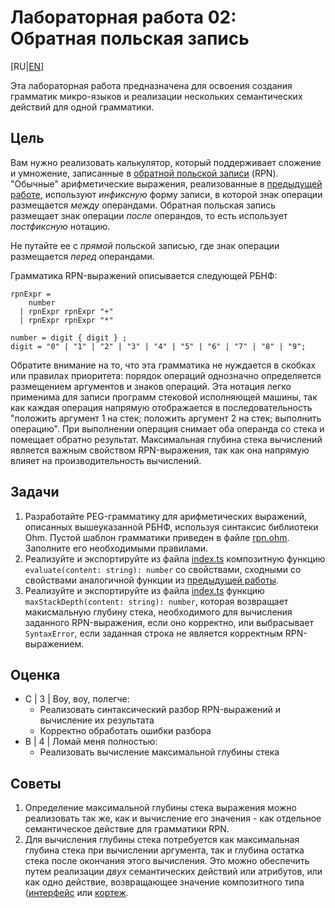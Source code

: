# Лабораторная работа 02: Обратная польская запись

[RU|[EN](./)]

Эта лабораторная работа предназначена для освоения создания грамматик микро-языков и реализации нескольких семантических действий для одной грамматики.

## Цель

Вам нужно реализовать калькулятор, который поддерживает сложение и умножение, записанные в [обратной польской записи][RPN] (RPN).
"Обычные" арифметические выражения, реализованные в [предыдущей работе](../lab01/README.ru.md), используют *инфиксную* форму записи, в которой знак операции размещается *между* операндами. Обратная польская запись размещает знак операции *после* операндов, то есть использует *постфиксную* нотацию.

Не путайте ее с *прямой* польской записью, где знак операции размещается *перед* операндами.

Грамматика RPN-выражений описывается следующей РБНФ:

```EBNF
rpnExpr = 
    number
  | rpnExpr rpnExpr "+" 
  | rpnExpr rpnExpr "*" 

number = digit { digit } ;
digit = "0" | "1" | "2" | "3" | "4" | "5" | "6" | "7" | "8" | "9";
```

Обратите внимание на то, что эта грамматика не нуждается в скобках или правилах приоритета: порядок операций однозначно определяется размещением аргументов и знаков операций. Эта нотация легко применима для записи программ стековой исполняющей машины, так как каждая операция напрямую отображается в последовательность "положить аргумент 1 на стек; положить аргумент 2 на стек; выполнить операцию". При выполнении операция снимает оба операнда со стека и помещает обратно результат. Максимальная глубина стека вычислений является важным свойством RPN-выражения, так как она напрямую влияет на производительность вычислений.

## Задачи

1. Разработайте PEG-грамматику для арифметических выражений, описанных вышеуказанной РБНФ, используя синтаксис библиотеки Ohm. Пустой шаблон грамматики приведен в файле [rpn.ohm](src/rpn.ohm). Заполните его необходимыми правилами.
2. Реализуйте и экспортируйте из файла [index.ts](src/index.ts) композитную функцию `evaluate(content: string): number` со свойствами, сходными со свойствами аналогичной функции из [предыдущей работы](../lab01/README.ru.md).
3. Реализуйте и экспортируйте из файла [index.ts](src/index.ts) функцию `maxStackDepth(content: string): number`, которая возвращает макисмальную глубину стека, необходимого для вычисления заданного RPN-выражения, если оно корректно, или выбрасывает `SyntaxError`, если заданная строка не является корректным RPN-выражением.

## Оценка

- C | 3 | Воу, воу, полегче:
  - Реализовать синтаксический разбор RPN-выражений и вычисление их результата
  - Корректно обработать ошибки разбора
- B | 4 | Ломай меня полностью:
  - Реализовать вычисление максимальной глубины стека

## Советы

1. Определение максимальной глубины стека выражения можно реализовать так же, как и вычисление его значения - как отдельное семантическое действие для грамматики RPN.
2. Для вычисления глубины стека потребуется как максимальная глубина стека при вычислении аргумента, так и глубина остатка стека после окончания этого вычисления. Это можно обеспечить путем реализации *двух* семантических действий или атрибутов, или как одно действие, возвращающее значение композитного типа ([интерфейс][interface] или [кортеж][tuple].

[RPN]: https://ru.wikipedia.org/wiki/%D0%9E%D0%B1%D1%80%D0%B0%D1%82%D0%BD%D0%B0%D1%8F_%D0%BF%D0%BE%D0%BB%D1%8C%D1%81%D0%BA%D0%B0%D1%8F_%D0%B7%D0%B0%D0%BF%D0%B8%D1%81%D1%8C
[interface]: https://www.typescriptlang.org/docs/handbook/2/everyday-types.html#interfaces
[tuple]: https://www.typescriptlang.org/docs/handbook/2/objects.html#tuple-types

